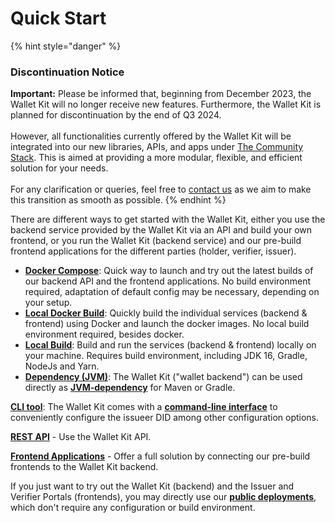 # Quick Start

{% hint style="danger" %}
### Discontinuation Notice

**Important:** Please be informed that, beginning from December 2023, the Wallet Kit will no longer receive new features. Furthermore, the Wallet Kit is planned for discontinuation by the end of Q3 2024.\
\
However, all functionalities currently offered by the Wallet Kit will be integrated into our new libraries, APIs, and apps under [The Community Stack](https://walt.id/blog/p/community-stack). This is aimed at providing a more modular, flexible, and efficient solution for your needs.\
\
For any clarification or queries, feel free to [contact us](https://walt.id/discord) as we aim to make this transition as smooth as possible.
{% endhint %}

There are different ways to get started with the Wallet Kit, either you use the backend service provided by the Wallet Kit via an API and build your own frontend, or you run the Wallet Kit (backend service) and our pre-build frontend applications for the different parties (holder, verifier, issuer).&#x20;

* [**Docker Compose**](docker-compose.md): Quick way to launch and try out the latest builds of our backend API and the frontend applications. No build environment required, adaptation of default config may be necessary, depending on your setup.
* [**Local Docker Build**](local-build/#docker-build): Quickly build the individual services (backend & frontend) using Docker and launch the docker images. No local build environment required, besides docker.
* [**Local Build**](local-build/#local-build): Build and run the services (backend & frontend) locally on your machine. Requires build environment, including JDK 16, Gradle, NodeJs and Yarn.
* [**Dependency (JVM)**](../dependency-jvm.md): The Wallet Kit ("wallet backend") can be used directly as [**JVM-dependency**](../dependency-jvm.md) for Maven or Gradle.&#x20;

[**CLI tool**](../cli.md): The Wallet Kit comes with a [**command-line interface**](../cli.md) to conveniently configure the issueer DID among other configuration options.

[**REST API**](../rest-apis/) - Use the Wallet Kit API.

[**Frontend Applications**](../frontend/) - Offer a full solution by connecting our pre-build frontends to the Wallet Kit backend.

If you just want to try out the Wallet Kit (backend) and the Issuer and Verifier Portals (frontends), you may directly use our [**public deployments**](../public-deployments.md), which don't require any configuration or build environment.

